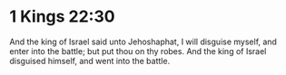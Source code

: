 # 1 Kings 22:30

And the king of Israel said unto Jehoshaphat, I will disguise myself, and enter into the battle; but put thou on thy robes. And the king of Israel disguised himself, and went into the battle.